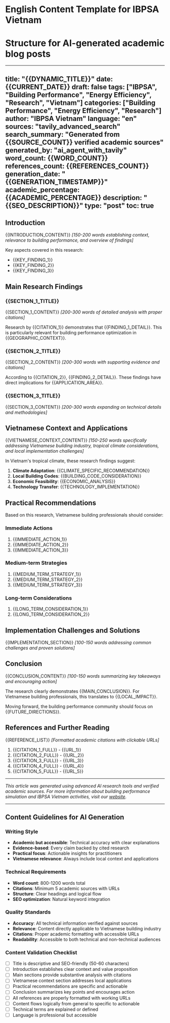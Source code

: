 # English Content Template for IBPSA Vietnam
# Structure for AI-generated academic blog posts

---
title: "{{DYNAMIC_TITLE}}"
date: {{CURRENT_DATE}}
draft: false
tags: ["IBPSA", "Building Performance", "Energy Efficiency", "Research", "Vietnam"]
categories: ["Building Performance", "Energy Efficiency", "Research"]
author: "IBPSA Vietnam"
language: "en"
sources: "tavily_advanced_search"
search_summary: "Generated from {{SOURCE_COUNT}} verified academic sources"
generated_by: "ai_agent_with_tavily"
word_count: {{WORD_COUNT}}
references_count: {{REFERENCES_COUNT}}
generation_date: "{{GENERATION_TIMESTAMP}}"
academic_percentage: {{ACADEMIC_PERCENTAGE}}
description: "{{SEO_DESCRIPTION}}"
type: "post"
toc: true
---

## Introduction

{{INTRODUCTION_CONTENT}}
*[150-200 words establishing context, relevance to building performance, and overview of findings]*

Key aspects covered in this research:
- {{KEY_FINDING_1}}
- {{KEY_FINDING_2}}
- {{KEY_FINDING_3}}

## Main Research Findings

### {{SECTION_1_TITLE}}

{{SECTION_1_CONTENT}}
*[200-300 words of detailed analysis with proper citations]*

Research by {{CITATION_1}} demonstrates that {{FINDING_1_DETAIL}}. This is particularly relevant for building performance optimization in {{GEOGRAPHIC_CONTEXT}}.

### {{SECTION_2_TITLE}}

{{SECTION_2_CONTENT}}
*[200-300 words with supporting evidence and citations]*

According to {{CITATION_2}}, {{FINDING_2_DETAIL}}. These findings have direct implications for {{APPLICATION_AREA}}.

### {{SECTION_3_TITLE}}

{{SECTION_3_CONTENT}}
*[200-300 words expanding on technical details and methodologies]*

## Vietnamese Context and Applications

{{VIETNAMESE_CONTEXT_CONTENT}}
*[150-250 words specifically addressing Vietnamese building industry, tropical climate considerations, and local implementation challenges]*

In Vietnam's tropical climate, these research findings suggest:

1. **Climate Adaptation**: {{CLIMATE_SPECIFIC_RECOMMENDATION}}
2. **Local Building Codes**: {{BUILDING_CODE_CONSIDERATION}}
3. **Economic Feasibility**: {{ECONOMIC_ANALYSIS}}
4. **Technology Transfer**: {{TECHNOLOGY_IMPLEMENTATION}}

## Practical Recommendations

Based on this research, Vietnamese building professionals should consider:

### Immediate Actions
1. {{IMMEDIATE_ACTION_1}}
2. {{IMMEDIATE_ACTION_2}}
3. {{IMMEDIATE_ACTION_3}}

### Medium-term Strategies
1. {{MEDIUM_TERM_STRATEGY_1}}
2. {{MEDIUM_TERM_STRATEGY_2}}
3. {{MEDIUM_TERM_STRATEGY_3}}

### Long-term Considerations
1. {{LONG_TERM_CONSIDERATION_1}}
2. {{LONG_TERM_CONSIDERATION_2}}

## Implementation Challenges and Solutions

{{IMPLEMENTATION_SECTION}}
*[100-150 words addressing common challenges and proven solutions]*

## Conclusion

{{CONCLUSION_CONTENT}}
*[100-150 words summarizing key takeaways and encouraging action]*

The research clearly demonstrates {{MAIN_CONCLUSION}}. For Vietnamese building professionals, this translates to {{LOCAL_IMPACT}}. 

Moving forward, the building performance community should focus on {{FUTURE_DIRECTIONS}}.

## References and Further Reading

{{REFERENCE_LIST}}
*[Formatted academic citations with clickable URLs]*

1. {{CITATION_1_FULL}} - {{URL_1}}
2. {{CITATION_2_FULL}} - {{URL_2}}
3. {{CITATION_3_FULL}} - {{URL_3}}
4. {{CITATION_4_FULL}} - {{URL_4}}
5. {{CITATION_5_FULL}} - {{URL_5}}

---

*This article was generated using advanced AI research tools and verified academic sources. For more information about building performance simulation and IBPSA Vietnam activities, visit our [website](https://ibpsa-vietnam.org).*

---

## Content Guidelines for AI Generation

### Writing Style
- **Academic but accessible**: Technical accuracy with clear explanations
- **Evidence-based**: Every claim backed by cited research
- **Practical focus**: Actionable insights for practitioners
- **Vietnamese relevance**: Always include local context and applications

### Technical Requirements
- **Word count**: 800-1200 words total
- **Citations**: Minimum 5 academic sources with URLs
- **Structure**: Clear headings and logical flow
- **SEO optimization**: Natural keyword integration

### Quality Standards
- **Accuracy**: All technical information verified against sources
- **Relevance**: Content directly applicable to Vietnamese building industry
- **Citations**: Proper academic formatting with accessible URLs
- **Readability**: Accessible to both technical and non-technical audiences

### Content Validation Checklist
- [ ] Title is descriptive and SEO-friendly (50-60 characters)
- [ ] Introduction establishes clear context and value proposition
- [ ] Main sections provide substantive analysis with citations
- [ ] Vietnamese context section addresses local applications
- [ ] Practical recommendations are specific and actionable
- [ ] Conclusion summarizes key points and encourages action
- [ ] All references are properly formatted with working URLs
- [ ] Content flows logically from general to specific to actionable
- [ ] Technical terms are explained or defined
- [ ] Language is professional but accessible
